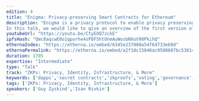 ```yaml
---
edition: 4
title: "Enigma: Privacy-preserving Smart Contracts for Ethereum"
description: "Enigma is a privacy protocol to enable privacy preserving smart contracts on Ethereum. Enigma utilizes secret contracts - smart contracts that let you use private and sensitive data in decentralized applications. Enigma is building a network for privacy preserving computations. Nodes in the Enigma network that execute secret contracts never see the data that is used in their computations.
In this talk, we would like to give an overview of the first version of Enigma network, which is currently on testnet, and present the roadmap with specific focus on privacy preserving cryptographic methods including Multiparty Computation (MPC) and Zero Knowledge Proofs. Computing over private data is considered one of the “holy grails” of computer science. With secret contracts, Enigma focuses on building blocks for the Ethereum network, such as voting / governance and auctions, in the short term. Longer term, Enigma enables applications on Ethereum that work with sensitive user data to compete with centralized solutions such as Uber. Enigma can also harden the privacy and resiliency of popular solutions like on-chain voting and sealed-bid auctions. Without privacy, applications and users must turn to centralized solutions or accept severe trade-offs."
youtubeUrl: "https://youtu.be/CtyEOQ7zckE"
ipfsHash: "Qmc8aqcwE8o1qpurhe4sP8FShtUnmAuWosbNXuV98PkihQ"
ethernaIndex: "https://etherna.io/embed/6345e237080a54f6d733eb9d"
ethernaPermalink: "https://etherna.io/embed/a2f10c15846ac9580687bc53814fc39aa62a8b3198d9ed0506a36dec01713754"
duration: 1705
expertise: "Intermediate"
type: "Talk"
track: "ZKPs: Privacy, Identity, Infrastructure, & More"
keywords: ['dapps','secret contracts','zkproofs','voting','governance','auctions']
tags: ['ZKPs: Privacy, Identity, Infrastructure, & More']
speakers: ['Guy Zyskind','Isan Rivkin']
---
```

